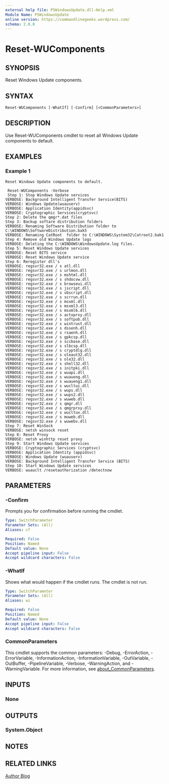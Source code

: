 ```yaml
---
external help file: PSWindowsUpdate.dll-Help.xml
Module Name: PSWindowsUpdate
online version: https://commandlinegeeks.wordpress.com/
schema: 2.0.0
---
```


# Reset-WUComponents

## SYNOPSIS
Reset Windows Update components.

## SYNTAX

```
Reset-WUComponents [-WhatIf] [-Confirm] [<CommonParameters>]
```

## DESCRIPTION
Use Reset-WUComponents cmdlet to reset all Windows Update components to default.

## EXAMPLES

### Example 1
```
Reset Windows Update components to default.

 Reset-WUComponents -Verbose
 Step 1: Stop Windows Update services
VERBOSE: Background Intelligent Transfer Service(BITS)
VERBOSE: Windows Update(wuauserv)
VERBOSE: Application Identity(appidsvc)
VERBOSE: Cryptographic Services(cryptsvc)
Step 2: Delete the qmgr*.dat files
Step 3: Backup softare distribution folders
VERBOSE: Renaming Software Distribution folder to C:\WINDOWS\SoftwareDistribution.bak5
VERBOSE: Renaming CatRoot  folder to C:\WINDOWS\System32\Catroot2.bak1
Step 4: Remove old Windows Update logs
VERBOSE: Deleting the C:\WINDOWS\WindowsUpdate.log files.
Step 5: Reset Windows Update services
VERBOSE: Reset BITS service
VERBOSE: Reset Windows Update service
Step 6: Reregister dll's
VERBOSE: regsvr32.exe / s atl.dll
VERBOSE: regsvr32.exe / s urlmon.dll
VERBOSE: regsvr32.exe / s mshtml.dll
VERBOSE: regsvr32.exe / s shdocvw.dll
VERBOSE: regsvr32.exe / s browseui.dll
VERBOSE: regsvr32.exe / s jscript.dll
VERBOSE: regsvr32.exe / s vbscript.dll
VERBOSE: regsvr32.exe / s scrrun.dll
VERBOSE: regsvr32.exe / s msxml.dll
VERBOSE: regsvr32.exe / s msxml3.dll
VERBOSE: regsvr32.exe / s msxml6.dll
VERBOSE: regsvr32.exe / s actxprxy.dll
VERBOSE: regsvr32.exe / s softpub.dll
VERBOSE: regsvr32.exe / s wintrust.dll
VERBOSE: regsvr32.exe / s dssenh.dll
VERBOSE: regsvr32.exe / s rsaenh.dll
VERBOSE: regsvr32.exe / s gpkcsp.dll
VERBOSE: regsvr32.exe / s sccbase.dll
VERBOSE: regsvr32.exe / s slbcsp.dll
VERBOSE: regsvr32.exe / s cryptdlg.dll
VERBOSE: regsvr32.exe / s oleaut32.dll
VERBOSE: regsvr32.exe / s ole32.dll
VERBOSE: regsvr32.exe / s shell32.dll
VERBOSE: regsvr32.exe / s initpki.dll
VERBOSE: regsvr32.exe / s wuapi.dll
VERBOSE: regsvr32.exe / s wuaueng.dll
VERBOSE: regsvr32.exe / s wuaueng1.dll
VERBOSE: regsvr32.exe / s wucltui.dll
VERBOSE: regsvr32.exe / s wups.dll
VERBOSE: regsvr32.exe / s wups2.dll
VERBOSE: regsvr32.exe / s wuweb.dll
VERBOSE: regsvr32.exe / s qmgr.dll
VERBOSE: regsvr32.exe / s qmgrprxy.dll
VERBOSE: regsvr32.exe / s wucltux.dll
VERBOSE: regsvr32.exe / s muweb.dll
VERBOSE: regsvr32.exe / s wuwebv.dll
Step 7: Reset WinSock
VERBOSE: netsh winsock reset
Step 8: Reset Proxy
VERBOSE: netsh winhttp reset proxy
Step 9: Start Windows Update services
VERBOSE: Cryptographic Services (cryptsvc)
VERBOSE: Application Identity (appidsvc)
VERBOSE: Windows Update (wuauserv)
VERBOSE: Background Intelligent Transfer Service (BITS)
Step 10: Start Windows Update services
VERBOSE: wuauclt /resetauthorization /detectnow
```

## PARAMETERS

### -Confirm
Prompts you for confirmation before running the cmdlet.

```yaml
Type: SwitchParameter
Parameter Sets: (All)
Aliases: cf

Required: False
Position: Named
Default value: None
Accept pipeline input: False
Accept wildcard characters: False
```

### -WhatIf
Shows what would happen if the cmdlet runs. The cmdlet is not run.

```yaml
Type: SwitchParameter
Parameter Sets: (All)
Aliases: wi

Required: False
Position: Named
Default value: None
Accept pipeline input: False
Accept wildcard characters: False
```

### CommonParameters
This cmdlet supports the common parameters: -Debug, -ErrorAction, -ErrorVariable, -InformationAction, -InformationVariable, -OutVariable, -OutBuffer, -PipelineVariable, -Verbose, -WarningAction, and -WarningVariable. For more information, see [about_CommonParameters](http://go.microsoft.com/fwlink/?LinkID=113216).

## INPUTS

### None

## OUTPUTS

### System.Object
## NOTES

## RELATED LINKS

[Author Blog](https://commandlinegeeks.wordpress.com/)

